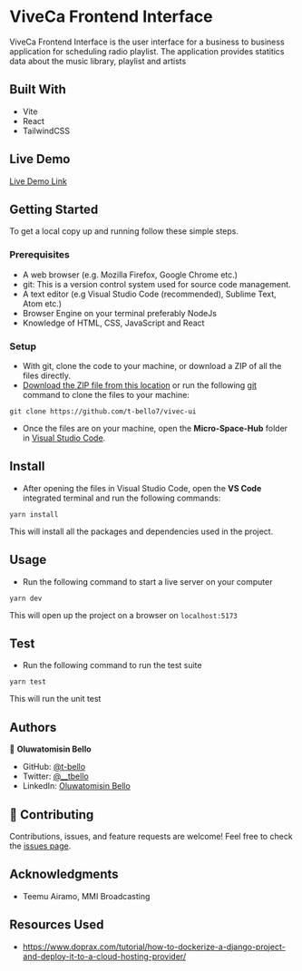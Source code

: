 # ViveCa Frontend Interface

ViveCa Frontend Interface is the user interface for a business to business application for scheduling radio playlist. The application provides statitics data about the music library, playlist and artists

## Built With
- Vite
- React
- TailwindCSS


## Live Demo
[Live Demo Link](/)


## Getting Started

To get a local copy up and running follow these simple steps.

### Prerequisites

- A web browser (e.g. Mozilla Firefox, Google Chrome etc.)
- git: This is a version control system used for source code management.
- A text editor (e.g Visual Studio Code (recommended), Sublime Text, Atom etc.)
- Browser Engine on your terminal preferably NodeJs
- Knowledge of HTML, CSS, JavaScript and React

### Setup

- With git, clone the code to your machine, or download a ZIP of all the files directly.
- [Download the ZIP file from this location](https://github.com/t-bello7/Micro-Space-Hub/archive/refs/heads/develop.zip) or run the following [git](https://git-scm.com/) command to clone the files to your machine:

```
git clone https://github.com/t-bello7/vivec-ui
```

- Once the files are on your machine, open the **Micro-Space-Hub** folder in [Visual Studio Code](https://code.visualstudio.com/download).

## Install

- After opening the files in Visual Studio Code, open the **VS Code** integrated terminal and run the following commands:

```
yarn install
```

This will install all the packages and dependencies used in the project.

## Usage 

- Run the following command to start a live server on your computer
```
yarn dev
```
This will open up the project on a browser on `localhost:5173`

## Test
- Run the following command to run the test suite 
```
yarn test 
```
This will run the unit test 

## Authors

👤 **Oluwatomisin Bello**

- GitHub: [@t-bello](https://github.com/t-bello)
- Twitter: [@__tbello](https://twitter.com/__tbello)
- LinkedIn: [Oluwatomisin Bello](https://www.linkedin.com/in/tbello7)

## 🤝 Contributing

Contributions, issues, and feature requests are welcome!
Feel free to check the [issues page](../../issues/).


## Acknowledgments

- Teemu Airamo, MMI Broadcasting
## Resources Used
- https://www.doprax.com/tutorial/how-to-dockerize-a-django-project-and-deploy-it-to-a-cloud-hosting-provider/
